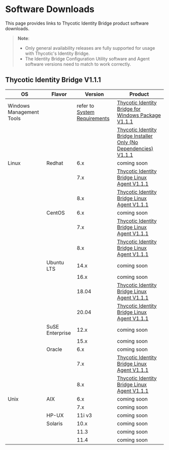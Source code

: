 [title]: # (Software Downloads)
[tags]: # (links)
[priority]: # (3)
# Software Downloads

This page provides links to Thycotic Identity Bridge product software downloads.

>**Note**:
>
> * Only general availability releases are fully supported for usage with Thycotic's Identity Bridge.
> * The Identity Bridge Configuration Utility software and Agent software versions need to match to work correctly.

## Thycotic Identity Bridge V1.1.1

| OS | Flavor | Version | Product |
| ----- | ----- | ----- | ----- |
| Windows Management Tools | | refer to [System Requirements](index.md#windows__amp__active_directory_requirements) | [Thycotic Identity Bridge for Windows Package V1.1.1](https://tmsnuget.thycotic.com/software/IdBridge/ThycoticIdentityBridge_x64_v1.1.118.0.exe) |
| | | | [Thycotic Identity Bridge Installer Only (No Dependencies) V1.1.1](https://tmsnuget.thycotic.com/software/IdBridge/ADBridge.Installer_x64_v1.1.118.0.msi) |
| Linux | Redhat | 6.x | coming soon |
| | | 7.x | [Thycotic Identity Bridge Linux Agent V1.1.1](https://tmsnuget.thycotic.com/software/IdBridge/pmagent_x86_64_v1.1.16_rhel7.rpm) |
| | | 8.x | [Thycotic Identity Bridge Linux Agent V1.1.1](https://tmsnuget.thycotic.com/software/IdBridge/pmagent_x86_64_v1.1.16_rhel8.rpm) |
| | CentOS | 6.x | coming soon |
| | | 7.x | [Thycotic Identity Bridge Linux Agent V1.1.1](https://tmsnuget.thycotic.com/software/IdBridge/pmagent_x86_64_v1.1.16_centos7.rpm) |
| | | 8.x | [Thycotic Identity Bridge Linux Agent V1.1.1](https://tmsnuget.thycotic.com/software/IdBridge/pmagent_x86_64_v1.1.16_centos8.rpm) |
| | Ubuntu LTS | 14.x | coming soon |
| | | 16.x | coming soon |
| | | 18.04 | [Thycotic Identity Bridge Linux Agent V1.1.1](https://tmsnuget.thycotic.com/software/IdBridge/pmagent_x86_64_v1.1.16_ubuntu18.deb) |
| | | 20.04 | [Thycotic Identity Bridge Linux Agent V1.1.1](https://tmsnuget.thycotic.com/software/IdBridge/pmagent_x86_64_v1.1.16_ubuntu20.deb) |
| | SuSE Enterprise | 12.x | coming soon |
| | | 15.x | coming soon |
| | Oracle | 6.x | coming soon |
| | | 7.x | [Thycotic Identity Bridge Linux Agent V1.1.1](https://tmsnuget.thycotic.com/software/IdBridge/pmagent_x86_64_v1.1.16_oraclelinux7.rpm) |
| | | 8.x | [Thycotic Identity Bridge Linux Agent V1.1.1](https://tmsnuget.thycotic.com/software/IdBridge/pmagent_x86_64_v1.1.16_oraclelinux8.rpm) |
| Unix | AIX | 6.x | coming soon |
| | | 7.x | coming soon |
| | HP-UX | 11i v3 | coming soon |
| | Solaris | 10.x | coming soon |
| | | 11.3 | coming soon |
| | | 11.4 | coming soon |
